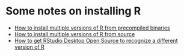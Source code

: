 # Some notes on installing R

* [How to install multiple versions of R from precompiled binaries](https://docs.rstudio.com/resources/install-r/)
* [How to install multiple versions of R from source](https://docs.rstudio.com/resources/install-r-source/)
* [How to get RStudio Desktop Open Source to recognize a different version of R](https://support.rstudio.com/hc/en-us/articles/200486138-Changing-R-versions-for-RStudio-desktop)
